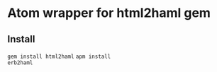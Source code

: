 # Atom wrapper for html2haml gem

## Install

<code>gem install html2haml</code>
<code>apm install erb2haml</code>
